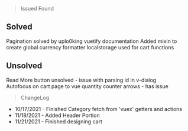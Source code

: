 >Issued Found
## Solved
Pagination solved by uplo0king vuetify documentation
Added mixin to create global currency formatter
localstorage used for cart functions 
## Unsolved
Read More button unsolved - issue with parsing id in v-dialog  
Autofocus on cart page to vue quantity counter arrows - has issue

>ChangeLog
* 10/17/2021 - Finished Category fetch from 'vuex' getters and actions 
* 11/18/2021 - Added Header Portion
* 11/21/2021 - Finished designing cart 






